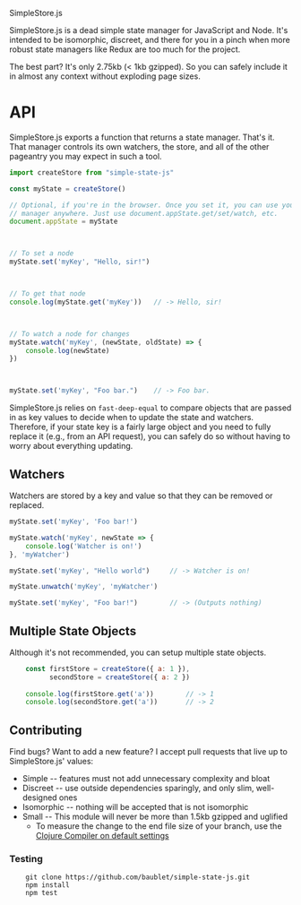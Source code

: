 SimpleStore.js

SimpleStore.js is a dead simple state manager for JavaScript and Node. It's
intended to be isomorphic, discreet, and there for you in a pinch when more
robust state managers like Redux are too much for the project.

The best part? It's only 2.75kb (< 1kb gzipped). So you can safely include it
in almost any context without exploding page sizes.

# API

SimpleStore.js exports a function that returns a state manager. That's it. That
manager controls its own watchers, the store, and all of the other pageantry you
may expect in such a tool.

```js
import createStore from "simple-state-js"

const myState = createStore()

// Optional, if you're in the browser. Once you set it, you can use your state
// manager anywhere. Just use document.appState.get/set/watch, etc.
document.appState = myState



// To set a node
myState.set('myKey', "Hello, sir!")



// To get that node
console.log(myState.get('myKey'))   // -> Hello, sir!



// To watch a node for changes
myState.watch('myKey', (newState, oldState) => {
    console.log(newState)
})



myState.set('myKey', "Foo bar.")    // -> Foo bar.
```

SimpleStore.js relies on `fast-deep-equal` to compare objects that are passed in
as key values to decide when to update the state and watchers. Therefore, if your
state key is a fairly large object and you need to fully replace it (e.g., from
an API request), you can safely do so without having to worry about everything
updating.

## Watchers

Watchers are stored by a key and value so that they can be removed or replaced.

```js
myState.set('myKey', 'Foo bar!')

myState.watch('myKey', newState => {
    console.log('Watcher is on!')
}, 'myWatcher')

myState.set('myKey', "Hello world")     // -> Watcher is on!

myState.unwatch('myKey', 'myWatcher')

myState.set('myKey', "Foo bar!")        // -> (Outputs nothing)
```

## Multiple State Objects

Although it's not recommended, you can setup multiple state objects.

```js
    const firstStore = createStore({ a: 1 }),
          secondStore = createStore({ a: 2 })
    
    console.log(firstStore.get('a'))        // -> 1
    console.log(secondStore.get('a'))       // -> 2
```

## Contributing

Find bugs? Want to add a new feature? I accept pull requests that live up to
SimpleStore.js' values:

- Simple -- features must not add unnecessary complexity and bloat
- Discreet -- use outside dependencies sparingly, and only slim, well-designed ones
- Isomorphic -- nothing will be accepted that is not isomorphic
- Small -- This module will never be more than 1.5kb gzipped and uglified
  - To measure the change to the end file size of your branch, use the [Clojure Compiler on default settings](http://closure-compiler.appspot.com/home)

### Testing

```
    git clone https://github.com/baublet/simple-state-js.git
    npm install
    npm test
```
